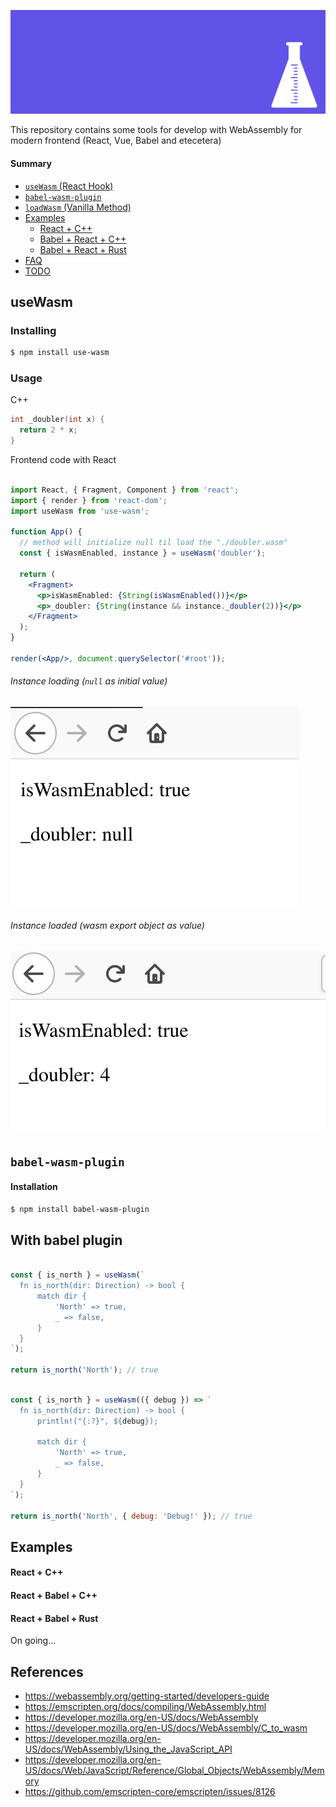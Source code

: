 ![assets](assets/wasm-sdk.png)

This repository contains some tools for develop with WebAssembly for modern frontend (React, Vue, Babel and etecetera)

#### Summary

- [`useWasm` (React Hook)](#usewasm)
- [`babel-wasm-plugin`](#babel-wasm-plugin)
- [`loadWasm` (Vanilla Method)](#loadwasm)
- [Examples](#examples)
  - [React + C++](#react--c)
  - [Babel + React + C++](#babel-react)
  - [Babel + React + Rust](#babel-react)
- [FAQ](#faq)
- [TODO](#todo)

## useWasm

### Installing

```bash
$ npm install use-wasm
```

### Usage

C++

```cpp
int _doubler(int x) {
  return 2 * x;
}
```

Frontend code with React

```jsx

import React, { Fragment, Component } from 'react';
import { render } from 'react-dom';
import useWasm from 'use-wasm';

function App() {
  // method will initialize null til load the "./doubler.wasm"
  const { isWasmEnabled, instance } = useWasm('doubler');

  return (
    <Fragment>
      <p>isWasmEnabled: {String(isWasmEnabled())}</p>
      <p>_doubler: {String(instance && instance._doubler(2))}</p>
    </Fragment>
  );
}

render(<App/>, document.querySelector('#root'));

```

###### Instance loading (`null` as initial value)

![Value loading returning null](assets/demo-react-hooks-loading.png) 

###### Instance loaded (wasm export object as value)

![Value loading returning instance object](assets/demo-react-hooks-loaded.png)

## `babel-wasm-plugin`

#### Installation

```sh
$ npm install babel-wasm-plugin
```

## With babel plugin

```jsx

const { is_north } = useWasm(`
  fn is_north(dir: Direction) -> bool {
      match dir {
          'North' => true,
          _ => false,
      }
  }
`);

return is_north('North'); // true

```


```jsx

const { is_north } = useWasm(({ debug }) => `
  fn is_north(dir: Direction) -> bool {
      println!("{:?}", ${debug});

      match dir {
          'North' => true,
          _ => false,
      }
  }
`);

return is_north('North', { debug: 'Debug!' }); // true

```

## Examples

#### React + C++

#### React + Babel + C++

#### React + Babel + Rust

On going...

## References

- https://webassembly.org/getting-started/developers-guide
- https://emscripten.org/docs/compiling/WebAssembly.html
- https://developer.mozilla.org/en-US/docs/WebAssembly
- https://developer.mozilla.org/en-US/docs/WebAssembly/C_to_wasm
- https://developer.mozilla.org/en-US/docs/WebAssembly/Using_the_JavaScript_API
- https://developer.mozilla.org/en-US/docs/Web/JavaScript/Reference/Global_Objects/WebAssembly/Memory
- https://github.com/emscripten-core/emscripten/issues/8126
